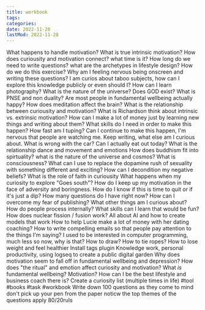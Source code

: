 ```yaml
---
title: workbook
tags:
categories:
date: 2022-11-28
lastMod: 2022-11-28
---
```

What happens to handle motivation?
What is true intrinsic motivation? How does curiousity and motivation connect?
what time is it?
How long do we need to write questions?
what are the archetypes in lifestyle design?
How do we do this exercise? Why am I feeling nervous being onscreen and writing these questions?
I am curios about taboo subjects, how can I explore this knowledge publicly or even should I?
How can I learn photography?
What is the nature of the universe? Does GOD exist?
What is PNSE and non duality? Are most people in fundamental wellbeing actually happy? How does meditation affect the brain?
What is the relationship between curiousity and motivation?
What is Richardson think about intrinsic vs. extrinsic motivation?
How can I make a lot of money just by learning new things and writing about them? What skills do I need in order to make this happen?
How fast am I tuping?
Can I continue to make this happen, I'm nervous that people are watching me.
Keep writing, what else am I curious about. What is wrong with the car? Can I actually eat out today?
What is the relationship dance and movement and emotions
How does buddhism fit into spirtuality?
what is the nature of the universe and cosmos?
What is consciousness?
What can I use to replace the dopamine rush of sexuality with something different and exciting?
How can I decondition my negative beliefs?
What is the role of faith in curiousity
What happens when my curiosity to explore "Goes south"? How do I keep up my motivation in the face of adversity and boringness. How do I know if this is time to quit or if it's just a dip?
How many questions do I have right now?
How can I overcome my fear of publishing?
What other things am I curious about?
How do people process internally?
What skills can I learn that would be fun?
How does nuclear fission / fusion work?
All about AI and how to create models that work
How to help Lucie make a lot of money with her dating coaching?
How to write compelling emails so that people pay attention to the things I'm saying?
I used to be interested in computer programming, much less so now, why is that?
How to draw?
How to tie ropes?
How to lose weight and feel healthier
Install tags plugin
Knowledge work, personal productivity, using logseq to create a public digital garden
Why does motivation seem to fall off in fundamental wellbeing and depression?
How does "the ritual" and emotion affect curiosity and motivation?
What *is* fundamental wellbeing? Motivation?
How can I be the best lifestyle and business coach there is?
Create a curiosity list (multiple times in life)  #tool #books #task #workbook
Write down 100 questions as they come to mind
don't pick up your pen from the paper
noticw the top themes of the questions
apply 80/20ruls